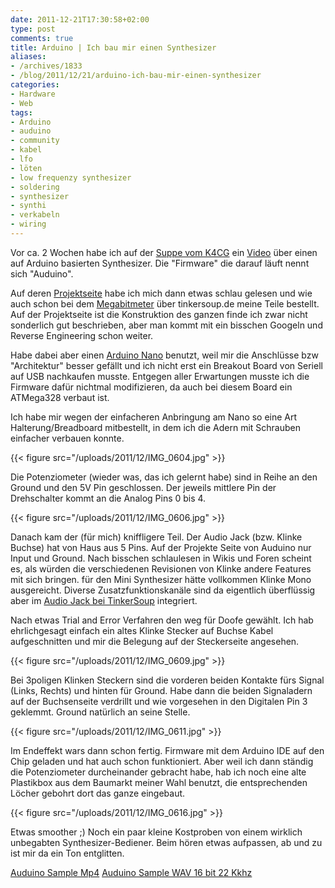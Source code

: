 ```yaml
---
date: 2011-12-21T17:30:58+02:00
type: post
comments: true
title: Arduino | Ich bau mir einen Synthesizer
aliases:
- /archives/1833
- /blog/2011/12/21/arduino-ich-bau-mir-einen-synthesizer
categories:
- Hardware
- Web
tags:
- Arduino
- auduino
- community
- kabel
- lfo
- löten
- low frequenzy synthesizer
- soldering
- synthesizer
- synthi
- verkabeln
- wiring
---
```


Vor ca. 2 Wochen habe ich auf der [Suppe vom K4CG](http://k4cg.soup.io) ein
[Video](http://vimeo.com/2266458) über einen auf Arduino basierten
Synthesizer. Die "Firmware" die darauf läuft nennt sich "Auduino".

Auf deren [Projektseite](http://code.google.com/p/tinkerit/wiki/Auduino)
habe ich mich dann etwas schlau gelesen und wie auch schon bei dem
[Megabitmeter](/archives/1751) über tinkersoup.de meine Teile bestellt. Auf
der Projektseite ist die Konstruktion des ganzen finde ich zwar nicht
sonderlich gut beschrieben, aber man kommt mit ein bisschen Googeln und
Reverse Engineering schon weiter.

Habe dabei aber einen [Arduino Nano](http://arduino.cc/en/Main/ArduinoBoardNano) benutzt, weil mir die
Anschlüsse bzw "Architektur" besser gefällt und ich nicht erst ein Breakout
Board von Seriell auf USB nachkaufen musste. Entgegen aller Erwartungen
musste ich die Firmware dafür nichtmal modifizieren, da auch bei diesem
Board ein ATMega328 verbaut ist.

Ich habe mir wegen der einfacheren Anbringung am Nano so eine Art
Halterung/Breadboard mitbestellt, in dem ich die Adern mit Schrauben
einfacher verbauen konnte.

{{< figure src="/uploads/2011/12/IMG_0604.jpg" >}}

Die Potenziometer (wieder was, das ich gelernt habe) sind in Reihe an den
Ground und den 5V Pin geschlossen. Der jeweils mittlere Pin der
Drehschalter kommt an die Analog Pins 0 bis 4.

{{< figure src="/uploads/2011/12/IMG_0606.jpg" >}}

Danach kam der (für mich) kniffligere Teil. Der Audio Jack (bzw. Klinke
Buchse) hat von Haus aus 5 Pins. Auf der Projekte Seite von Auduino nur
Input und Ground. Nach bisschen schlaulesen in Wikis und Foren scheint es,
als würden die verschiedenen Revisionen von Klinke andere Features mit sich
bringen. für den Mini Synthesizer hätte vollkommen Klinke Mono ausgereicht.
Diverse Zusatzfunktionskanäle sind da eigentlich überflüssig aber im
[Audio Jack bei TinkerSoup](http://www.tinkersoup.de/product_info.php?products_id=74&osCsid=3c2172e4114e78d30b2788b3cd0d6077)
integriert.

Nach etwas Trial and Error Verfahren den weg für Doofe gewählt. Ich hab
ehrlichgesagt einfach ein altes Klinke Stecker auf Buchse Kabel
aufgeschnitten und mir die Belegung auf der Steckerseite angesehen.

{{< figure src="/uploads/2011/12/IMG_0609.jpg" >}}

Bei 3poligen Klinken Steckern sind die vorderen beiden Kontakte fürs Signal
(Links, Rechts) und hinten für Ground. Habe dann die beiden Signaladern auf
der Buchsenseite verdrillt und wie vorgesehen in den Digitalen Pin 3
geklemmt. Ground natürlich an seine Stelle.

{{< figure src="/uploads/2011/12/IMG_0611.jpg" >}}

Im Endeffekt wars dann schon fertig. Firmware mit dem Arduino IDE auf den
Chip geladen und hat auch schon funktioniert.  Aber weil ich dann ständig
die Potenziometer durcheinander gebracht habe, hab ich noch eine alte
Plastikbox aus dem Baumarkt meiner Wahl benutzt, die entsprechenden Löcher
gebohrt dort das ganze eingebaut.

{{< figure src="/uploads/2011/12/IMG_0616.jpg" >}}

Etwas smoother ;) Noch ein paar kleine Kostproben von einem wirklich
unbegabten Synthesizer-Bediener. Beim hören etwas aufpassen, ab und zu ist
mir da ein Ton entglitten.

[Auduino Sample Mp4](/uploads/2011/12/record.mp4)
[Auduino Sample WAV 16 bit 22 Kkhz](/uploads/2011/12/record16bit-22kkhz.wav)
